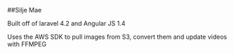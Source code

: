 ##Silje Mae

Built off of laravel 4.2 and Angular JS 1.4

Uses the AWS SDK to pull images from S3, convert them and update videos with FFMPEG